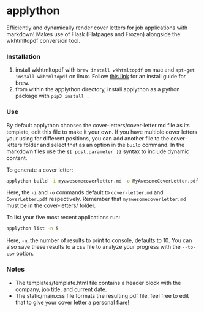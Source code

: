 # applython

Efficiently and dynamically render cover letters for job applications with markdown! Makes use of Flask (Flatpages and Frozen) alongside the wkhtmltopdf conversion tool.

### Installation
1. install wkhtmltopdf with `brew install wkhtmltopdf` on mac and `apt-get install wkhtmltopdf` on linux. Follow [this link](https://docs.brew.sh/Installation) for an install guide for brew.
2. from within the applython directory, install applython as a python package with `pip3 install .`

### Use
By default applython chooses the cover-letters/cover-letter.md file as its template, edit this file to make it your own. If you have multiple cover letters your using for different positions, you can add another file to the cover-letters folder and select that as an option in the `build` command. In the markdown files use the `{{ post.parameter }}` syntax to include dynamic content.

To generate a cover letter:

```sh
applython build -i myawesomecoverletter.md -o MyAwesomeCoverLetter.pdf
```

Here, the `-i` and `-o` commands default to `cover-letter.md` and `CoverLetter.pdf` respectively. Remember that `myawesomecoverletter.md` must be in the cover-letters/ folder.


To list your five most recent applications run:

```sh
applython list -n 5
```

Here, `-n`, the number of results to print to console, defaults to 10. You can also save these results to a csv file to analyze your progress with the `--to-csv` option.


### Notes

- The templates/template.html file contains a header block with the company, job title, and current date.
- The static/main.css file formats the resulting pdf file, feel free to edit that to give your cover letter a personal flare!

